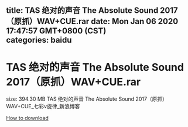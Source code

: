 
title: TAS 绝对的声音 The Absolute Sound 2017（原抓）WAV+CUE.rar
date: Mon Jan 06 2020 17:47:57 GMT+0800 (CST)    
categories: baidu
---

# TAS 绝对的声音 The Absolute Sound 2017（原抓）WAV+CUE.rar
size: 394.30 MB
 TAS 绝对的声音 The Absolute Sound 2017（原抓）WAV+CUE_七彩v旋律_新浪博客
 

[How to download](https://bpcam.bemobtrk.com/go/2ceec3aa-1ca2-46d6-b9ff-aaa5c184517c?jno=3356)